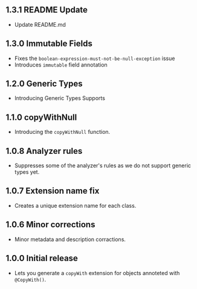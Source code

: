 ## 1.3.1 README Update
* Update README.md

## 1.3.0 Immutable Fields
* Fixes the `boolean-expression-must-not-be-null-exception` issue
* Introduces `immutable` field annotation

## 1.2.0 Generic Types

* Introducing Generic Types Supports

## 1.1.0 copyWithNull

* Introducing the `copyWithNull` function.

## 1.0.8 Analyzer rules

* Suppresses some of the analyzer's rules as we do not support generic types yet.

## 1.0.7 Extension name fix

* Creates a unique extension name for each class.

## 1.0.6 Minor corrections

* Minor metadata and description corractions.

## 1.0.0 Initial release

* Lets you generate a `copyWith` extension for objects annoteted with `@CopyWith()`.